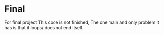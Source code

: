 # Final
For final project
This code is not finished, The one main and only problem it has is that it loops/ does not end itself.
